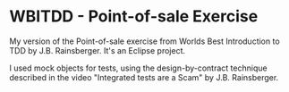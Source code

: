 # WBITDD - Point-of-sale Exercise
My version of the Point-of-sale exercise from Worlds Best Introduction to TDD by J.B. Rainsberger.
It's an Eclipse project.

I used mock objects for tests, using the design-by-contract technique described in the video "Integrated tests are a Scam" by J.B. Rainsberger.
